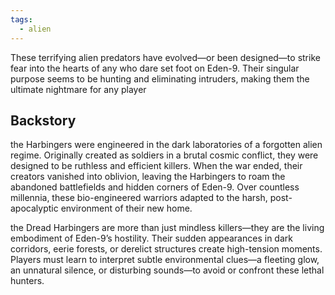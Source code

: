 ```yaml
---
tags:
  - alien
---
```

These terrifying alien predators have evolved—or been designed—to strike fear into the hearts of any who dare set foot on Eden-9. Their singular purpose seems to be hunting and eliminating intruders, making them the ultimate nightmare for any player
## Backstory
the Harbingers were engineered in the dark laboratories of a forgotten alien regime. Originally created as soldiers in a brutal cosmic conflict, they were designed to be ruthless and efficient killers. When the war ended, their creators vanished into oblivion, leaving the Harbingers to roam the abandoned battlefields and hidden corners of Eden-9. Over countless millennia, these bio-engineered warriors adapted to the harsh, post-apocalyptic environment of their new home.

the Dread Harbingers are more than just mindless killers—they are the living embodiment of Eden-9’s hostility. Their sudden appearances in dark corridors, eerie forests, or derelict structures create high-tension moments. Players must learn to interpret subtle environmental clues—a fleeting glow, an unnatural silence, or disturbing sounds—to avoid or confront these lethal hunters.